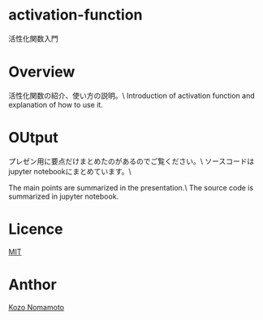 # activation-function
活性化関数入門

# Overview
活性化関数の紹介、使い方の説明。\\
Introduction of activation function and explanation of how to use it.

# OUtput
プレゼン用に要点だけまとめたのがあるのでご覧ください。\\
ソースコードはjupyter notebookにまとめています。\\

The main points are summarized in the presentation.\\
The source code is summarized in jupyter notebook.

# Licence
[MIT](https://github.com/KozoNomamoto/activation-function/blob/main/LICENSE)

# Anthor
[Kozo Nomamoto](https://github.com/KozoNomamoto)
